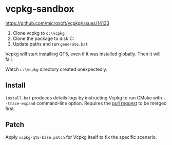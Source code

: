 # vcpkg-sandbox

https://github.com/microsoft/vcpkg/issues/14133

1. Clone vcpkg to `d:\vcpkg`
1. Clone the package to disk C:
1. Update paths and run `generate.bat`

Vcpkg will start installing QT5, even if it was installed globally. Then it will fail.

Watch `c:\vcpkg` directory created unexpectedly.

## Install

`install.bat` produces details logs by instructing Vcpkg to run CMake with `--trace-expand` command-line option. Requires the [pull request](https://github.com/microsoft/vcpkg/pull/12877) to be merged first.

## Patch

Apply `vcpkg-qt5-base.patch` for Vcpkg itself to fix the specific scenario.